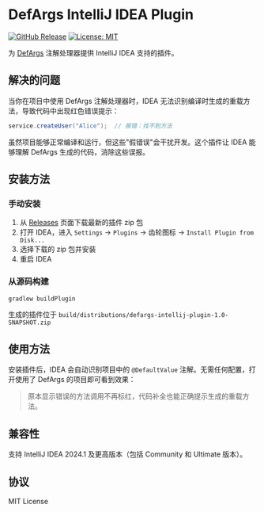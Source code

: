# DefArgs IntelliJ IDEA Plugin

[![GitHub Release](https://img.shields.io/github/v/release/thirty30ww/defargs-intellij-plugin?label=Release)](https://github.com/thirty30ww/defargs-intellij-plugin/releases)
[![License: MIT](https://img.shields.io/badge/License-MIT-yellow.svg)](https://opensource.org/licenses/MIT)

为 [DefArgs](https://github.com/thirty30ww/defargs) 注解处理器提供 IntelliJ IDEA 支持的插件。

## 解决的问题

当你在项目中使用 DefArgs 注解处理器时，IDEA 无法识别编译时生成的重载方法，导致代码中出现红色错误提示：

```java
service.createUser("Alice");  // 报错：找不到方法
```

虽然项目能够正常编译和运行，但这些"假错误"会干扰开发。这个插件让 IDEA 能够理解 DefArgs 生成的代码，消除这些误报。

## 安装方法

### 手动安装

1. 从 [Releases](https://github.com/thirty30ww/defargs-intellij-plugin/releases) 页面下载最新的插件 zip 包
2. 打开 IDEA，进入 `Settings` → `Plugins` → 齿轮图标 → `Install Plugin from Disk...`
3. 选择下载的 zip 包并安装
4. 重启 IDEA

### 从源码构建

```bash
gradlew buildPlugin
```

生成的插件位于 `build/distributions/defargs-intellij-plugin-1.0-SNAPSHOT.zip`

## 使用方法

安装插件后，IDEA 会自动识别项目中的 `@DefaultValue` 注解。无需任何配置，打开使用了 DefArgs 的项目即可看到效果：

> 原本显示错误的方法调用不再标红，代码补全也能正确提示生成的重载方法。

## 兼容性

支持 IntelliJ IDEA 2024.1 及更高版本（包括 Community 和 Ultimate 版本）。

## 协议

MIT License

